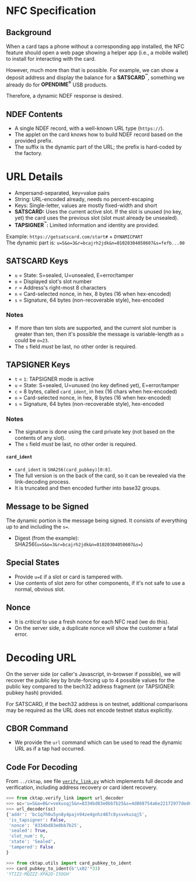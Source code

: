 # NFC Specification

## Background

When a card taps a phone without a corresponding app installed, the NFC feature should open a web page showing a helper app (i.e., a mobile wallet) to install for interacting with the card.

However, much more than that is possible. For example, we can show a deposit address and display the balance for a **SATSCARD<sup>&trade;</sup>**, something we already do for **OPENDIME<sup>&reg;</sup>** USB products.

Therefore, a dynamic NDEF response is desired.


## NDEF Contents

- A single NDEF record, with a well-known URL type (`https://`).
- The applet on the card knows how to build NDEF record based on the provided prefix.
- The suffix is the dynamic part of the URL; the prefix is hard-coded by the factory.


# URL Details

- Ampersand-separated, key=value pairs
- String: URL-encoded already, needs no percent-escaping
- Keys: Single-letter, values are mostly fixed-width and short
- **SATSCARD:** Uses the current active slot. If the slot is unused (no key, yet) the card uses the previous slot (slot must already be unsealed).
- **TAPSIGNER<sup>&trade;</sup>:** Limited information and identity are provided.

Example: `https://getsatscard.com/start#` + `DYNAMICPART` </br>
The dynamic part is: `u=S&o=3&r=bcajrh2jdk&n=01020304050607&s=fefb...00`


## SATSCARD Keys

- `u` = State: S=sealed, U=unsealed, E=error/tamper
- `o` = Displayed slot's slot number
- `r` = Address's right-most 8 characters
- `n` = Card-selected nonce, in hex, 8 bytes (16 when hex-encoded)
- `s` = Signature, 64 bytes (non-recoverable style), hex-encoded


### Notes

- If more than ten slots are supported, and the current slot number is greater than ten, then it's possible the message is variable-length as `o` could be `o=23`.
- The `s` field _must_ be last, no other order is required.


## TAPSIGNER Keys

- `t` = `1`: TAPSIGNER mode is active
- `u` = State: S=sealed, U=unused (no key defined yet), E=error/tamper
- `c` = 8 bytes, called `card_ident`, in hex (16 chars when hex-encoded)
- `n` = Card-selected nonce, in hex, 8 bytes (16 when hex-encoded)
- `s` = Signature, 64 bytes (non-recoverable style), hex-encoded


### Notes

- The signature is done using the card private key (not based on the contents of any slot).
- The `s` field _must_ be last, no other order is required.


#### `card_ident`

- `card_ident` is `SHA256(card_pubkey)[0:8]`.
- The full version is on the back of the card, so it can be revealed via the link-decoding process.
- It is truncated and then encoded further into base32 groups.


## Message to be Signed

The dynamic portion is the message being signed. It consists of everything up to and including the `s=`.

- Digest (from the example): SHA256(`u=S&o=3&r=bcajrh2jdk&n=01020304050607&s=`)


## Special States

- Provide `u=E` if a slot or card is tampered with.
- Use contents of slot zero for other components, if it's not safe to use a normal, obvious slot.


## Nonce

- It is _critical_ to use a fresh nonce for each NFC read (we do this).
- On the server side, a duplicate nonce will show the customer a fatal error.


# Decoding URL

On the server side (or caller's Javascript, in-browser if possible), we will recover the public key by brute-forcing up to 4 possible values for the public key compared to the bech32 address fragment (or TAPSIGNER: pubkey hash) provided.

For SATSCARD, if the bech32 address is on testnet, additional
comparisons may be required as the URL does not encode testnet
status explicitly.


## CBOR Command

- We provide the `url` command which can be used to read the dynamic URL as if a tap had occurred.


## Code For Decoding

From `../cktap`, see file [`verify_link.py`](../cktap/verify_link.py) which
implements full decode and verification, including address recovery or
card ident recovery.

```python
>>> from cktap.verify_link import url_decoder
>>> sc='u=S&o=0&r=vekusqj5&n=8334bd83e0bb7b25&s=4d868754a6e22172977ded6b12fbf05c0b8fe16194159373125e247f4f27811d6e6fe17ef65a050799e138305239ddcb97ad124cf1ae47c45ed8dd7f875626fe'
>>> url_decoder(sc)
{'addr': 'bc1q7h0u5yn8y4pajn94ze4gnhz487c8ysvekusqj5',
 'is_tapsigner': False,
 'nonce': '8334bd83e0bb7b25',
 'sealed': True,
 'slot_num': 0,
 'state': 'Sealed',
 'tampered': False
}

>>> from cktap.utils import card_pubkey_to_ident
>>> card_pubkey_to_ident(b'\x02'*33)
'YTIZ2-MQZZZ-XPA2D-I5OGH'

```
